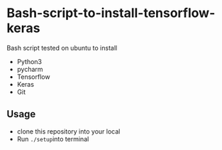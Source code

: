 # Bash-script-to-install-tensorflow-keras
Bash script tested on ubuntu to install 
- Python3
- pycharm 
- Tensorflow
- Keras 
- Git
## Usage 
- clone this repository into your local
- Run `./setup`into terminal


